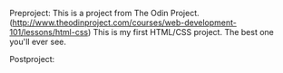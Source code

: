Preproject: This is a project from The Odin Project. (http://www.theodinproject.com/courses/web-development-101/lessons/html-css) This is my first HTML/CSS project. The best one you'll ever see.

Postproject:
